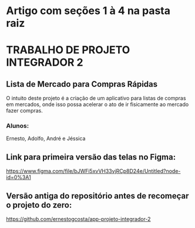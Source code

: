 # Artigo com seções 1 à 4 na pasta raiz
# TRABALHO DE PROJETO INTEGRADOR 2
## Lista de Mercado para Compras Rápidas

O intuito deste projeto é a criação de um aplicativo para listas de compras em mercados, onde isso possa acelerar o ato de ir fisicamente ao mercado fazer compras.

### Alunos:
Ernesto, Adolfo, André e Jéssica

## Link para primeira versão das telas no Figma:
https://www.figma.com/file/bJWFi5xvVH33vjRCp8D24e/Untitled?node-id=0%3A1


## Versão antiga do repositório antes de recomeçar o projeto do zero:
https://github.com/ernestogcosta/app-projeto-integrador-2

